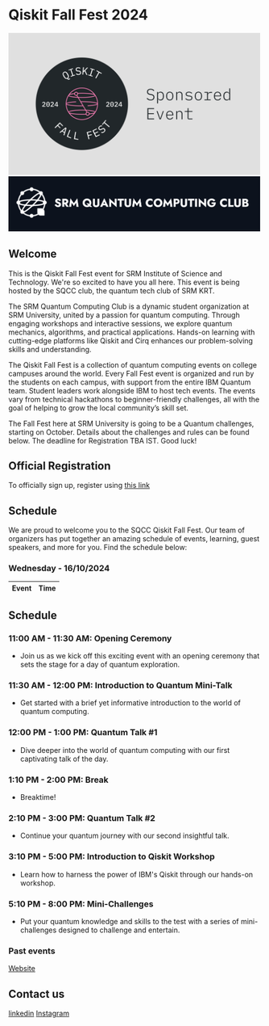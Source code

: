 
# Qiskit Fall Fest 2024
<img src='QFF_Sponsored.png' width='500'>
<img src='SQCC.png' width='500'>

## Welcome

This is the Qiskit Fall Fest event for SRM Institute of Science and Technology. We're so excited to have you all here. This event is being hosted by the SQCC club, the quantum tech club of SRM KRT.

The SRM Quantum Computing Club is a dynamic student organization at SRM University, united by a passion for quantum computing. Through engaging workshops and interactive sessions, we explore quantum mechanics, algorithms, and practical applications. Hands-on learning with cutting-edge platforms like Qiskit and Cirq enhances our problem-solving skills and understanding.

The Qiskit Fall Fest is a collection of quantum computing events on college campuses around the world. Every Fall Fest event is organized and run by the students on each campus, with support from the entire IBM Quantum team. Student leaders work alongside IBM to host tech events. The events vary from technical hackathons to beginner-friendly challenges, all with the goal of helping to grow the local community’s skill set.

The Fall Fest here at SRM University is going to be a Quantum challenges, starting on October. Details about the challenges and rules can be found below. The deadline for Registration TBA IST. Good luck!
## Official Registration

To officially sign up, register using [this link](https://docs.google.com/forms/d/e/1FAIpQLSfYq8-mhZO2vU5-5CcUDw_y3F9WQtloS2lSUKJmppIwXC2UXw/viewform?usp=sf_link)

## Schedule

We are proud to welcome you to the SQCC Qiskit Fall Fest. Our team of organizers has put together an amazing schedule of events, learning, guest speakers, and more for you. Find the schedule below:

### Wednesday - 16/10/2024

| Event                | Time       |
| ---------------------| ---------- |

## Schedule

### 11:00 AM - 11:30 AM: Opening Ceremony
- Join us as we kick off this exciting event with an opening ceremony that sets the stage for a day of quantum exploration.

### 11:30 AM - 12:00 PM: Introduction to Quantum Mini-Talk
- Get started with a brief yet informative introduction to the world of quantum computing.

### 12:00 PM - 1:00 PM: Quantum Talk #1
- Dive deeper into the world of quantum computing with our first captivating talk of the day.

### 1:10 PM - 2:00 PM: Break
- Breaktime!

### 2:10 PM - 3:00 PM: Quantum Talk #2
- Continue your quantum journey with our second insightful talk.

### 3:10 PM - 5:00 PM: Introduction to Qiskit Workshop
- Learn how to harness the power of IBM's Qiskit through our hands-on workshop.

### 5:10 PM - 8:00 PM: Mini-Challenges
- Put your quantum knowledge and skills to the test with a series of mini-challenges designed to challenge and entertain.

### Past events
[Website](https://www.sqcc.xyz/)

## Contact us
[linkedin](https://www.linkedin.com/company/quantumsrm/posts/?feedView=all)
[Instagram](https://www.instagram.com/quantum_srm/) 

